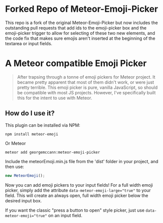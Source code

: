 # Forked Repo of Meteor-Emoji-Picker

This repo is a fork of the original Meteor-Emoji-Picker but now includes the outstanding pull requests that add ids to the emoji-picker box and the emoji-picker trigger to allow for selecting of these two new elements, and the code fix that makes sure emojis aren't inserted at the beginning of the textarea or input fields.



# A Meteor compatible Emoji Picker

> After trapsing through a tonne of emoji pickers for Meteor project. It became pretty apparent that most of them didn't work, or were just pretty terrible. This emoji picker is pure, vanilla JavaScript, so should be compatible with most JS projects. However, I've specifically built this for the intent to use with Meteor. 

## How do I use it?

This plugin can be installed via NPM:

```
npm install meteor-emoji
```

Or Meteor 

```
meteor add georgemccann:meteor-emoji-picker
```

Include the meteorEmoji.min.js file from the 'dist' folder in your project, and then use:

```js
new MeteorEmoji();
```

Now you can add emoji pickers to your input fields! For a full width emoji picker, simply add the attribute `data-meteor-emoji-large="true"` to your field. This will create an always open, full width emoji picker below the desired input box.

If you want the classic "press a button to open" style picker, just use `data-meteor-emoji="true"` on an input field. 



